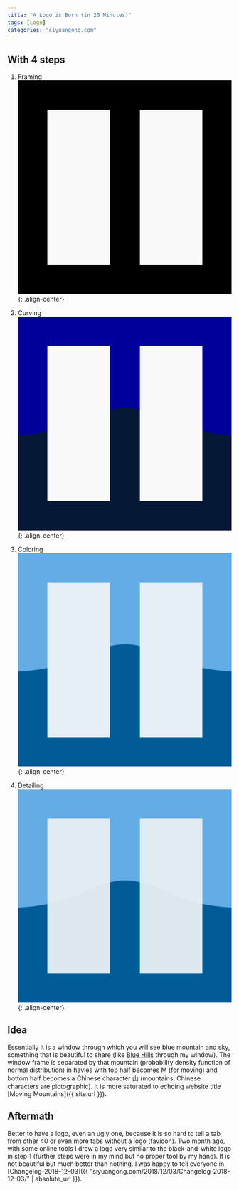 ```yaml
---
title: "A Logo is Born (in 20 Minutes)"
tags: [Logo]
categories: "siyuangong.com"
---
```


## With 4 steps

1. Framing 
![Logo Framing](/assets/images/logo0.svg){: .align-center}

2. Curving 
![Logo Curving](/assets/images/logo1.svg){: .align-center}

3. Coloring
![Logo Coloring](/assets/images/logo2.svg){: .align-center}

4. Detailing
![Logo Detailing](/assets/images/logo3.svg){: .align-center}

## Idea
Essentially it is a window through which you will see blue mountain and sky, something that is beautiful to share (like [Blue Hills](https://www.google.com/maps/place/Blue+Hills+Reservation/@42.215952,-71.0676048,15z/) through my window). The window frame is separated by that mountain (probability density function of normal distribution) in havles with top half becomes M (for moving) and bottom half becomes a Chinese character 山 (mountains, Chinese characters are pictographic). It is more saturated to echoing website title [Moving Mountains]({{ site.url }}). 

## Aftermath
Better to have a logo, even an ugly one, because it is so hard to tell a tab from other 40 or even more tabs without a logo (favicon). Two month ago, with some online tools I drew a logo very similar to the black-and-white logo in step 1 (further steps were in my mind but no proper tool by my hand). It is not beautiful but much better than nothing. I was happy to tell everyone in [Changelog-2018-12-03]({{ "siyuangong.com/2018/12/03/Changelog-2018-12-03/" | absolute_url }}).

